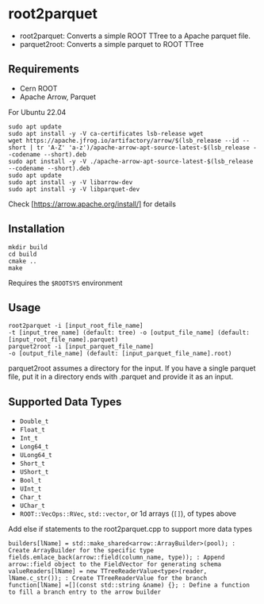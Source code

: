 # root2parquet
- root2parquet: 
Converts a simple ROOT TTree to a Apache parquet file.
- parquet2root:
Converts a simple parquet to ROOT TTree

## Requirements
- Cern ROOT
- Apache Arrow, Parquet


For Ubuntu 22.04
```
sudo apt update
sudo apt install -y -V ca-certificates lsb-release wget
wget https://apache.jfrog.io/artifactory/arrow/$(lsb_release --id --short | tr 'A-Z' 'a-z')/apache-arrow-apt-source-latest-$(lsb_release --codename --short).deb
sudo apt install -y -V ./apache-arrow-apt-source-latest-$(lsb_release --codename --short).deb
sudo apt update
sudo apt install -y -V libarrow-dev
sudo apt install -y -V libparquet-dev
```
Check [https://arrow.apache.org/install/] for details

## Installation
```
mkdir build
cd build
cmake ..
make
```
Requires the `$ROOTSYS` environment

## Usage
```
root2parquet -i [input_root_file_name]
-t [input_tree_name] (default: tree) -o [output_file_name] (default: [input_root_file_name].parquet)
parquet2root -i [input_parquet_file_name]
-o [output_file_name] (default: [input_parquet_file_name].root)
```
parquet2root assumes a directory for the input. If you have a single parquet file, put it in a directory ends with .parquet and provide it as an input.

## Supported Data Types
- `Double_t`
- `Float_t`
- `Int_t`
- `Long64_t`
- `ULong64_t`
- `Short_t`
- `UShort_t`
- `Bool_t`
- `UInt_t`
- `Char_t`
- `UChar_t`
- `ROOT::VecOps::RVec`, `std::vector`, or 1d arrays (`[]`), of types above

Add else if statements to the root2parquet.cpp to support more data types
```
builders[lName] = std::make_shared<arrow::ArrayBuilder>(pool); : Create ArrayBuilder for the specific type
fields.emlace_back(arrow::field(column_name, type)); : Append arrow::field object to the FieldVector for generating schema
valueReaders[lName] = new TTreeReaderValue<type>(reader, lName.c_str()); : Create TTreeReaderValue for the branch
function[lName] =[](const std::string &name) {}; : Define a function to fill a branch entry to the arrow builder
```
